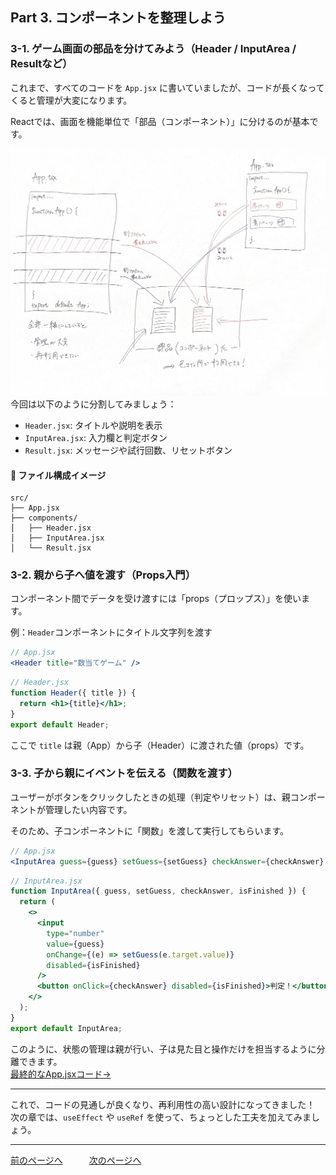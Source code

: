 ## Part 3. コンポーネントを整理しよう

### 3-1. ゲーム画面の部品を分けてみよう（Header / InputArea / Resultなど）

これまで、すべてのコードを `App.jsx` に書いていましたが、コードが長くなってくると管理が大変になります。

Reactでは、画面を機能単位で「部品（コンポーネント）」に分けるのが基本です。

![](/ReactTutorial/img/Part3/Part3-1.jpg)
今回は以下のように分割してみましょう：

- `Header.jsx`: タイトルや説明を表示
- `InputArea.jsx`: 入力欄と判定ボタン
- `Result.jsx`: メッセージや試行回数、リセットボタン

#### 📁 ファイル構成イメージ

```
src/
├── App.jsx
├── components/
│   ├── Header.jsx
│   ├── InputArea.jsx
│   └── Result.jsx
```

### 3-2. 親から子へ値を渡す（Props入門）

コンポーネント間でデータを受け渡すには「props（プロップス）」を使います。

例：`Header`コンポーネントにタイトル文字列を渡す

```jsx
// App.jsx
<Header title="数当てゲーム" />
```

```jsx
// Header.jsx
function Header({ title }) {
  return <h1>{title}</h1>;
}
export default Header;
```

ここで `title` は親（App）から子（Header）に渡された値（props）です。

### 3-3. 子から親にイベントを伝える（関数を渡す）

ユーザーがボタンをクリックしたときの処理（判定やリセット）は、親コンポーネントが管理したい内容です。

そのため、子コンポーネントに「関数」を渡して実行してもらいます。

```jsx
// App.jsx
<InputArea guess={guess} setGuess={setGuess} checkAnswer={checkAnswer} isFinished={isFinished} />
```

```jsx
// InputArea.jsx
function InputArea({ guess, setGuess, checkAnswer, isFinished }) {
  return (
    <>
      <input
        type="number"
        value={guess}
        onChange={(e) => setGuess(e.target.value)}
        disabled={isFinished}
      />
      <button onClick={checkAnswer} disabled={isFinished}>判定！</button>
    </>
  );
}
export default InputArea;
```

このように、状態の管理は親が行い、子は見た目と操作だけを担当するように分離できます。  
[最終的なApp.jsxコード→](/ReactTutorial/react-guess-game/src/App_Part3.jsx)

---

これで、コードの見通しが良くなり、再利用性の高い設計になってきました！ 次の章では、`useEffect` や `useRef` を使って、ちょっとした工夫を加えてみましょう。

---
[前のページへ](/ReactTutorial/Part2.md)　　　[次のページへ](/ReactTutorial/Part4.md)